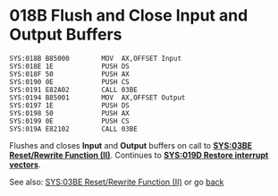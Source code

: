 # 018B Flush and Close Input and Output Buffers

```
SYS:018B B85000        MOV	AX,OFFSET Input
SYS:018E 1E            PUSH	DS
SYS:018F 50            PUSH	AX
SYS:0190 0E            PUSH	CS
SYS:0191 E82A02        CALL	03BE
SYS:0194 B85001        MOV	AX,OFFSET Output
SYS:0197 1E            PUSH	DS
SYS:0198 50            PUSH	AX
SYS:0199 0E            PUSH	CS
SYS:019A E82102        CALL	03BE
```

Flushes and closes **Input** and **Output** buffers on call to **[SYS:03BE Reset/Rewrite Function (II)](03BA-RESET-REWRITE-FUNC-II.md)**. Continues to **[SYS:019D Restore interrupt vectors](019D-RESTORE-INT.md)**.

See also: [SYS:03BE Reset/Rewrite Function (II)](03BA-RESET-REWRITE-FUNC-II.md) or go [back](../README.md)